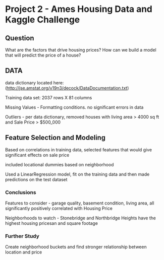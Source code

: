 # Project 2 - Ames Housing Data and Kaggle Challenge



## Question

What are the factors that drive housing prices? How can we build a model that will predict the price of a house?


## DATA

data dictionary located here: (http://jse.amstat.org/v19n3/decock/DataDocumentation.txt)


Training data set: 2037 rows X 81 columns

Missing Values - Formatting conditions. no significant errors in data

Outliers - per data dictionary, removed houses with living area > 4000 sq ft and Sale Price > $500_000


## Feature Selection and Modeling

Based on correlations in training data, selected features that would give significant effects on sale price

included locational dummies based on neighborhood

Used a LinearRegression model, fit on the training data and then made predictions on the test dataset


### Conclusions

Features to consider - garage quality, basement condition, living area, all significantly positively correlated with Housing Price

Neighborhoods to watch - Stonebridge and Northbridge Heights have the highest housing pricesan and square footage

### Further Study

Create neighborhood buckets and find stronger relationship between location and price
